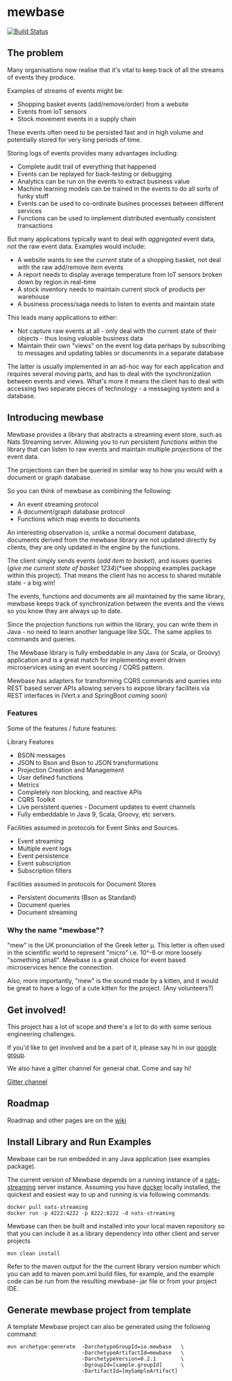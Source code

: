 ﻿# mewbase
[![Build Status](https://travis-ci.org/Tesco/mewbase.svg)](https://travis-ci.org/Tesco/mewbase)

## The problem

Many organisations now realise that it's vital to keep track of all the streams of events they produce.

Examples of streams of events might be:

* Shopping basket events (add/remove/order) from a website
* Events from IoT sensors
* Stock movement events in a supply chain

These events often need to be persisted fast and in high volume and potentially stored for very long periods of time. 

Storing logs of events provides many advantages including:

* Complete audit trail of everything that happened
* Events can be replayed for back-testing or debugging
* Analytics can be run on the events to extract business value
* Machine learning models can be trained in the events to do all sorts of funky stuff
* Events can be used to co-ordinate busines processes between different services
* Functions can be used to implement distributed eventually consistent transactions

But many applications typically want to deal with *aggregated* event data, not the raw event data. Examples would
include:

* A website wants to see the *current* state of a shopping basket, not deal with the raw add/remove item events
* A report needs to display average temperature from IoT sensors broken down by region in real-time
* A stock inventory needs to maintain current stock of products per warehouse
* A business process/saga needs to listen to events and maintain state

This leads many applications to either:

* Not capture raw events at all - only deal with the current state of their objects - thus losing valuable business
data
* Maintain their own "views" on the event log data perhaps by subscribing to messages and updating tables or documennts
in a separate database

The latter is usually implemented in an ad-hoc way for each application and requires several moving parts, and has to deal
with the synchronization between events and views. What's more it means the client has to deal with accessing two separate
pieces of technology - a messaging system and a database.

## Introducing mewbase

Mewbase provides a library that abstracts a streaming event store, such as Nats Streaming server. 
Allowing you to run persistent *functions* within the library that can listen to raw events and maintain multiple 
*projections* of the event data.
 
The projections can then be queried in similar way to how you would with a document or graph database.

So you can think of mewbase as combining the following:

* An event streaming protocol
* A document/graph database protocol
* Functions which map events to documents

An interesting observation is, unlike a normal document database, documents derived from the mewbase library are not 
updated directly by clients, they are only updated in the engine by the functions.

The client simply sends events (*add item to basket*), and issues queries (*give me current state of basket 1234*)(*see 
shopping examples package within this project). That means the client has no access to shared mutable state - a big win!  

The events, functions and documents are all maintained by the same library, mewbase keeps track of synchronization
between the events and the views so you know they are always up to date.

Since the projection functions run within the library, you can write them in Java - no need to learn another language like SQL. 
The same applies to commands and queries.

The Mewbase library is fully embeddable in any Java (or Scala, or Groovy) application and  is a great match 
for implementing event driven microservices using an event sourcing / CQRS pattern.

Mewbase has adapters for transforming CQRS commands and queries into REST based server APIs allowing servers 
to expose library faciliteis via REST interfaces in (Vert.x and SpringBoot *coming soon*)

### Features

Some of the features / future features:

Library Features

* BSON messages
* JSON to Bson and Bson to JSON transformations
* Projection Creation and Management
* User defined functions
* Metrics
* Completely non blocking, and reactive APIs
* CQRS Toolkit
* Live persistent queries - Document updates to event channels
* Fully embeddable in Java 9, Scala, Groovy, etc servers.

Facilities assumed in protocols for Event Sinks and Sources. 

* Event streaming
* Multiple event logs
* Event persistence
* Event subscription
* Subscription filters

Facilities assumed in protocols for Document Stores

* Persistent documents (Bson as Standard)
* Document queries
* Document streaming


### Why the name "mewbase"?

"mew" is the UK pronunciation of the Greek letter μ. This letter is often used in the scientific world to represent
"micro" i.e. 10^-6 or more loosely "something small". Mewbase is a great choice for event based microservices hence
the connection.

Also, more importantly, "mew" is the sound made by a kitten, and it would be great to have a logo of a cute kitten for
the project. (Any volunteers?)

## Get involved!

This project has a lot of scope and there's a lot to do with some serious engineering challenges.

If you'd like to get involved and be a part of it, please say hi in our
[google group](https://groups.google.com/forum/#!forum/mewbase).

We also have a gitter channel for general chat. Come and say hi!

[Gitter channel](https://gitter.im/mewbase)

## Roadmap

Roadmap and other pages are on the [wiki](https://github.com/Tesco/mewbase/wiki)

## Install Library and Run Examples

Mewbase can be run embedded in any Java application (see examples package).

The current version of Mewbase depends on a running instance of a [nats-streaming](https://nats.io/documentation/streaming/nats-streaming-intro/) server instance.  Assuming you have [docker](https://www.docker.com/) locally installed, the quickest and easiest way to up and running is via following commands:

    docker pull nats-streaming
    docker run -p 4222:4222 -p 8222:8222 -d nats-streaming


Mewbase can then be built and installed into your local maven repository so that 
you can include it as a library dependency into other client and server projects   

    mvn clean install
 
 
Refer to the maven output for the the current library version number which you can add to 
maven pom.xml build files, for example, and the example code can be run from the resulting 
mewbase-<version>.jar file or from your project IDE.

## Generate mewbase project from template

A template Mewbase project can also be generated using the following command:

    mvn archetype:generate 	-DarchetypeGroupId=io.mewbase 	\
    						-DarchetypeArtifactId=mewbase 	\
    						-DarchetypeVersion=0.2.1  		\
    						-DgroupId=[sample.groupId] 		\
    						-DartifactId=[mySampleArtifact]	
